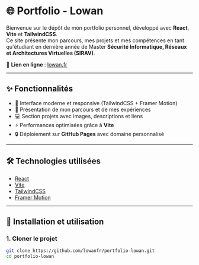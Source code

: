# 🌐 Portfolio - Lowan

Bienvenue sur le dépôt de mon portfolio personnel, développé avec **React**, **Vite** et **TailwindCSS**.  
Ce site présente mon parcours, mes projets et mes compétences en tant qu'étudiant en dernière année de Master **Sécurité Informatique, Réseaux et Architectures Virtuelles (SIRAV)**.

🔗 **Lien en ligne** : [lowan.fr](https://lowan.fr)

---

## ✨ Fonctionnalités
- 🎨 Interface moderne et responsive (TailwindCSS + Framer Motion)
- 📑 Présentation de mon parcours et de mes expériences
- 💻 Section projets avec images, descriptions et liens
- ⚡ Performances optimisées grâce à **Vite**
- 🔒 Déploiement sur **GitHub Pages** avec domaine personnalisé

---

## 🛠️ Technologies utilisées
- [React](https://react.dev/)
- [Vite](https://vite.dev/)
- [TailwindCSS](https://tailwindcss.com/)
- [Framer Motion](https://www.framer.com/motion/)

---

## 🚀 Installation et utilisation

### 1. Cloner le projet
```bash
git clone https://github.com/lowanfr/portfolio-lowan.git
cd portfolio-lowan